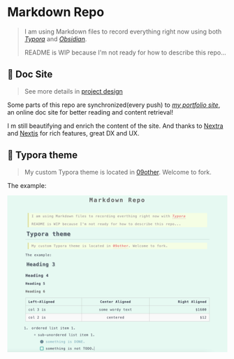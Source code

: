 # Markdown Repo

> I am using Markdown files to record everything right now using both _[Typora](https://typora.io/)_ and _[Obsidian](https://obsidian.md/)_.
>
> README is WIP because I'm not ready for how to describe this repo...

## 🎉 Doc Site

> See more details in [project design](./12project/doc_site_portfolio/index.md)

Some parts of this repo are synchronized(every push) to _[my portfolio site](https://portolio-livid.vercel.app/)_, an online doc site for better reading and content retrieval!

I m still beautifying and enrich the content of the site. And thanks to [Nextra](https://github.com/shuding/nextra) and [Nextjs](https://nextjs.org/) for rich features, great DX and UX.

## 📝 Typora theme

> My custom Typora theme is located in [09other](./09other/typora_themes). Welcome to fork.

The example:

![image-20210213235816984](09other/typora_themes/README.assets/image-20210213235816984.png)
